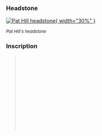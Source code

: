 ### Headstone  

[![Pat Hill headstone](../assets/pat-hill-headstone.jpg){ width="30%" }](../assets/pat-hill-headstone.jpg)

*<small>Pat Hill's headstone</small>*

### Inscription

> <br>
> <br>
> <br>
> <br>
> <br>
> <br>
> <br>
> <br>
> <br>
> <br>
> <br>
> <br>
